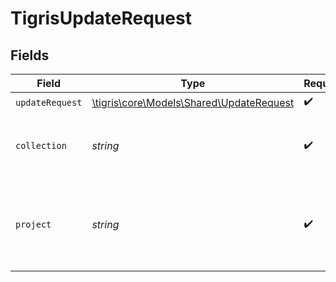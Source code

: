 # TigrisUpdateRequest


## Fields

| Field                                                                            | Type                                                                             | Required                                                                         | Description                                                                      |
| -------------------------------------------------------------------------------- | -------------------------------------------------------------------------------- | -------------------------------------------------------------------------------- | -------------------------------------------------------------------------------- |
| `updateRequest`                                                                  | [\tigris\core\Models\Shared\UpdateRequest](../../models/shared/UpdateRequest.md) | :heavy_check_mark:                                                               | N/A                                                                              |
| `collection`                                                                     | *string*                                                                         | :heavy_check_mark:                                                               | Collection name where to update documents                                        |
| `project`                                                                        | *string*                                                                         | :heavy_check_mark:                                                               | Project name whose db is under target  to update documents                       |